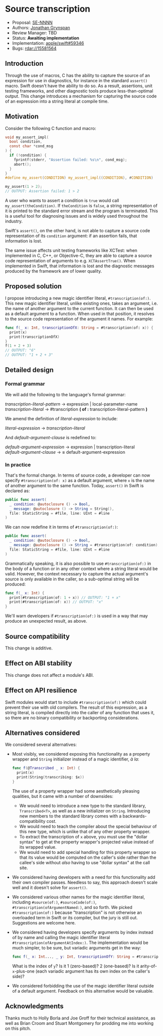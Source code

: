 # Source transcription

* Proposal: [SE-NNNN](NNNN-source-transcription.md)
* Authors: [Jonathan Grynspan](https://github.com/grynspan)
* Review Manager: TBD
* Status: **Awaiting implementation**
* Implementation: [apple/swift#59346](https://github.com/apple/swift/pull/59346)
* Bugs: [rdar://15581564](rdar://15581564)

## Introduction

Through the use of macros, C has the ability to capture the source of an expression for use in diagnostics, for instance in the standard `assert()` macro. Swift doesn't have the ability to do so. As a result, assertions, unit testing frameworks, and other diagnostic tools produce less-than-optimal output. This change introduces a mechanism for capturing the source code of an expression into a string literal at compile time.

## Motivation

Consider the following C function and macro:

```c
void my_assert_impl(
  bool condition,
  const char *cond_msg
) {
  if (!condition) {
    fprintf(stderr, "Assertion failed: %s\n", cond_msg);
    abort();
  }
}
#define my_assert(CONDITION) my_assert_impl((CONDITION), #CONDITION)

my_assert(1 > 2);
// OUTPUT: Assertion failed: 1 > 2
```

A user who wants to assert a condition is `true` would call `my_assert(theCondition)`. If `theCondition` is `false`, a string representation of it is printed to the standard error stream and the program is terminated. This is a useful tool for diagnosing issues and is widely used throughout the industry.

Swift's `assert()`, on the other hand, is not able to capture a source code representation of its `condition` argument: if an assertion fails, that information is lost.

The same issue affects unit testing frameworks like XCTest: when implemented in C, C++, or Objective-C, they are able to capture a source code representation of arguments to e.g. `XCTAssertTrue()`. When implemented in Swift, that information is lost and the diagnostic messages produced by the framework are of lower quality.

## Proposed solution

I propose introducing a new magic identifier literal, `#transcription(of:)`. This new magic identifier literal, unlike existing ones, takes an argument, i.e. the name of another argument to the current function. It can then be used as a default argument to a function. When used in that position, it resolves to the source code representation of the argument it names. For example:

```swift
func f(_ x: Int, transcriptionOfX: String = #transcription(of: x)) {
  print(x)
  print(transcriptionOfX)
}
f(1 + 2 + 3)
// OUTPUT: "6"
// OUTPUT: "1 + 2 + 3"
```


## Detailed design

### Formal grammar

We will add the following to the language's formal grammar:

_transcription-literal-pattern_ → expression | local-parameter-name<br>
_transcription-literal_ → #transcription **( of :** transcription-literal-pattern **)**<br>

We amend the definition of _literal-expression_ to include:

_literal-expression_ → _transcription-literal_</br>

And _default-argument-clause_ is redefined to:

_default-argument-expression_ →  expression | transcription-literal<br>
_default-argument-clause_ → **=** default-argument-expression

### In practice

That's the formal change. In terms of source code, a developer can now specify `#transcription(of: x)` as a default argument, where `x` is the name of another argument to the same function. Today, `assert()` in Swift is declared as:

```swift
public func assert(
  _ condition: @autoclosure () -> Bool,
  _ message: @autoclosure () -> String = String(),
  file: StaticString = #file, line: UInt = #line
)
```

We can now redefine it in terms of `#transcription(of:)`:

```swift
public func assert(
  _ condition: @autoclosure () -> Bool,
  _ message: @autoclosure () -> String = #transcription(of: condition),
  file: StaticString = #file, line: UInt = #line
)
```

Grammatically speaking, it is also possible to use `#transcription(of:)` in the body of a function or in any other context where a string literal would be valid. However, the context necessary to capture the actual argument's source is only available in the caller, so a sub-optimal string will be produced:

```swift
func f(_ x: Int) {
  print(#transcription(of: 1 + x)) // OUTPUT: "1 + x"
  print(#transcription(of: x)) // OUTPUT: "x"
}
```

We'll warn developers if `#transcription(of:)` is used in a way that may produce an unexpected result, as above.

## Source compatibility

This change is additive.

## Effect on ABI stability

This change does not affect a module's ABI.

## Effect on API resilience

Swift modules would start to include `#transcription(of:)` which could prevent their use with old compilers. The result of this expression, as a string literal, is compiled directly into the caller of any function that uses it, so there are no binary compatibility or backporting considerations.

## Alternatives considered

We considered several alternatives:

* Most visibly, we considered exposing this functionality as a property wrapper and `String` initializer instead of a magic identifier, _à la_:
    
    ```swift
    func f(@Transcribed _ x: Int) {
      print(x)
      print(String(transcribing: $x))
    }
    ```
    
    The use of a property wrapper had some aesthetically pleasing qualities, but it came with a number of downsides:
    * We would need to introduce a new type to the standard library, `Transcribed<T>`, as well as a new initializer on `String`. Introducing new members to the standard library comes with a backwards-compatibility cost.
    * We would need to teach the compiler about the special behaviour of this new type, which is unlike that of any other property wrapper.
    * To extract the transcription of `x` above, you must use the "dollar syntax" to get at the property wrapper's projected value instead of its wrapped value.
    * We would need to add special handling for this property wrapper so that its value would be computed on the caller's side rather than the callee's side without _also_ having to use "dollar syntax" at the call site.

* We considered having developers with a need for this functionality add their own compiler passes. Needless to say, this approach doesn't scale well and it doesn't solve for `assert()`.

* We considered various other names for the magic identifier literal, including `#source(of:)`, `#sourceCode(of:)`, `#transcription(ofArgumentNamed:)`, and so forth. We picked `#transcription(of:)` because "transcription" is not otherwise an overloaded term in Swift or its compiler, but the jury is still out. Suggestions are welcome here.

* We considered having developers specify arguments by index instead of by name and calling the magic identifier literal `#transcription(ofArgumentAtIndex:)`. The implementation would be much simpler, to be sure, but variadic arguments get in the way:

    ```swift
    func f(_ x: Int..., _ y: Int, transcriptionOfY: String = #transcription(ofArgumentAtIndex: ???))
    ```
    
    What is the index of `y`? Is it 1 (zero-based)? 2 (one-based)? Is it arity-of-`x`-plus-one (each variadic argument has its own index on the caller's side)?
    
* We considered forbidding the use of the magic identifier literal outside of a default argument. Feedback on this alternative would be valuable.

## Acknowledgments

Thanks much to Holly Borla and Joe Groff for their technical assistance, as well as Brian Croom and Stuart Montgomery for prodding me into working on this pitch.